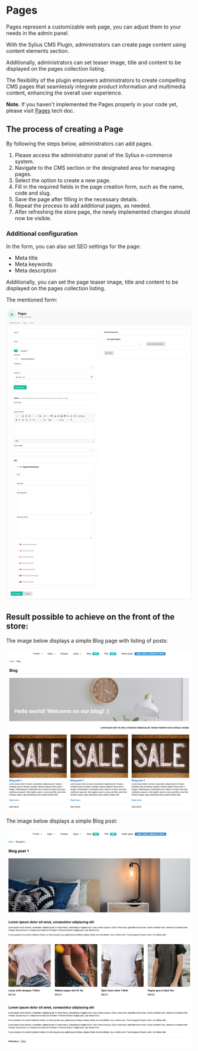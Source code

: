 # Pages

Pages represent a customizable web page, you can adjust them to your needs in the admin panel.

With the Sylius CMS Plugin, administrators can create page content using content elements section.

Additionally, administrators can set teaser image, title and content to be displayed on the pages collection listing.

The flexibility of the plugin empowers administrators to create compelling CMS pages that seamlessly integrate product
information and multimedia content, enhancing the overall user experience.

**Note.** If you haven't implemented the Pages properly in your code yet, please visit [Pages](pages.md) tech doc.

## The process of creating a Page

By following the steps below, administrators can add pages.

1. Please access the administrator panel of the Sylius e-commerce system.
2. Navigate to the CMS section or the designated area for managing pages.
3. Select the option to create a new page.
4. Fill in the required fields in the page creation form, such as the name, code and slug.
5. Save the page after filling in the necessary details.
6. Repeat the process to add additional pages, as needed.
7. After refreshing the store page, the newly implemented changes should now be visible.

### Additional configuration

In the form, you can also set SEO settings for the page:
- Meta title
- Meta keywords
- Meta description

Additionally, you can set the page teaser image, title and content to be displayed on the pages collection listing.

The mentioned form:

![Screenshot showing content management config in admin](pages_create_cms.png)

## Result possible to achieve on the front of the store:

The image below displays a simple Blog page with listing of posts:

![Screenshot showing content management config in admin](pages_cms_result_1.png)

The image below displays a simple Blog post:

![Screenshot showing content management config in admin](pages_cms_result_2.png)

